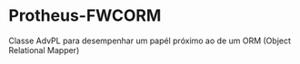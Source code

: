 # Protheus-FWCORM
Classe AdvPL para desempenhar um papél próximo ao de um ORM (Object Relational Mapper)
